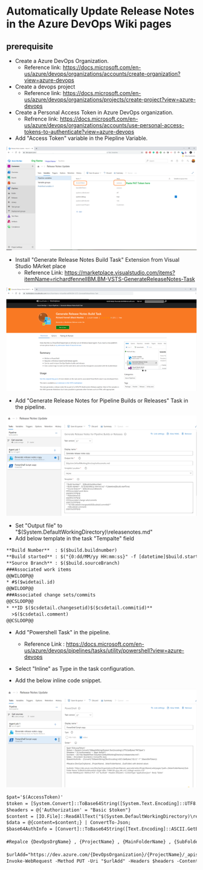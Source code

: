 # Automatically Update Release Notes in the Azure DevOps Wiki pages
## prerequisite 

- Create a Azure DevOps Organization.
  - Reference link: https://docs.microsoft.com/en-us/azure/devops/organizations/accounts/create-organization?view=azure-devops
- Create a devops project
  - Reference link: https://docs.microsoft.com/en-us/azure/devops/organizations/projects/create-project?view=azure-devops
- Create a Personal Access Token in Azure DevOps organization. 
  - Refrence link: https://docs.microsoft.com/en-us/azure/devops/organizations/accounts/use-personal-access-tokens-to-authenticate?view=azure-devops
- Add "Access Token" variable in the Piepline Variable.

![alt text](https://github.com/kohithms/DevOpsCode/blob/master/Automatically%20Update%20Release%20Notes%20in%20the%20Azure%20DevOps%20Wiki%20pages/pics/SetAccesssToken.png)

- Install "Generate Release Notes Build Task" Extension from Visual Studio MArket place
  - Reference Link: https://marketplace.visualstudio.com/items?itemName=richardfennellBM.BM-VSTS-GenerateReleaseNotes-Task

![alt text](https://github.com/kohithms/DevOpsCode/blob/master/Automatically%20Update%20Release%20Notes%20in%20the%20Azure%20DevOps%20Wiki%20pages/pics/Generate%20Release%20Notes%20Build%20Task.png)    

- Add "Generate Release Notes for Pipeline Builds or Releases" Task in the pipeline. 


![alt text](https://github.com/kohithms/DevOpsCode/blob/master/Automatically%20Update%20Release%20Notes%20in%20the%20Azure%20DevOps%20Wiki%20pages/pics/Generate%20Release%20Notes%20Build%20Task%20Config%20in%20pipeline.png)


- Set "Output file" to "$(System.DefaultWorkingDirectory)\releasenotes.md"
 - Add below template in the task "Tempalte" field



```html
**Build Number**  : $($build.buildnumber)    
**Build started** : $("{0:dd/MM/yy HH:mm:ss}" -f [datetime]$build.startTime)     
**Source Branch** : $($build.sourceBranch)  
###Associated work items  
@@WILOOP@@  
* #$($widetail.id)
@@WILOOP@@  
###Associated change sets/commits  
@@CSLOOP@@  
* **ID $($csdetail.changesetid)$($csdetail.commitid)** 
  >$($csdetail.comment)    
@@CSLOOP@@
```




- Add "Powershell Task" in the pipeline.
  - Reference Link : https://docs.microsoft.com/en-us/azure/devops/pipelines/tasks/utility/powershell?view=azure-devops


- Select "Inline" as Type in the task configuration.
- Add the below inline code snippet.



![alt text](https://github.com/kohithms/DevOpsCode/blob/master/Automatically%20Update%20Release%20Notes%20in%20the%20Azure%20DevOps%20Wiki%20pages/pics/Powershell%20Script.png)



```html
$pat='$(AccessToken)'
$token = [System.Convert]::ToBase64String([System.Text.Encoding]::UTF8.GetBytes("PAT:$pat"))
$headers = @{'Authorization' = "Basic $token"}
$content = [IO.File]::ReadAllText("$(System.DefaultWorkingDirectory)\releasenotes.md")
$data = @{content=$content;} | ConvertTo-Json;
$base64AuthInfo = [Convert]::ToBase64String([Text.Encoding]::ASCII.GetBytes(("{0}:{1}" -f "",$basicB64Token)))

#Repalce {DevOpsOrgName} , {ProjectName} , {MainFolderName} , {SubFolder} with desired values

$urlAdd="https://dev.azure.com/{DevOpsOrganization}/{ProjectName}/_apis/wiki/wikis/{ProjectName}.wiki/pages/?path=/{MainFolderName}/{Sub folder Name 1}/(Build.buildnumber)-$(get-date -f MM-dd-yyyy_HH_mm_ss)&api-version=5.0"
Invoke-WebRequest -Method PUT -Uri "$urlAdd" -Headers $headers -ContentType "application/json" -Body "$data"
```


